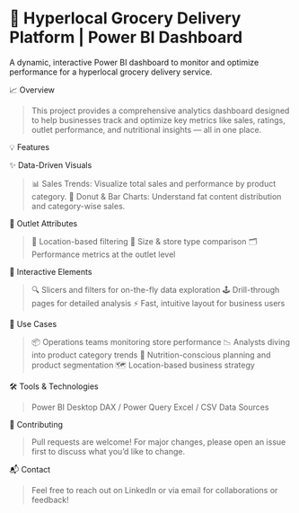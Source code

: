 # 🛒 Hyperlocal Grocery Delivery Platform | Power BI Dashboard


A dynamic, interactive Power BI dashboard to monitor and optimize performance for a hyperlocal grocery delivery service.

📈 Overview
>This project provides a comprehensive analytics dashboard designed to help businesses track and optimize key metrics like sales, ratings, outlet performance, and nutritional insights — all in one place.

💡 Features

✨ Data-Driven Visuals

>📊 Sales Trends: Visualize total sales and performance by product category.
>🍩 Donut & Bar Charts: Understand fat content distribution and category-wise sales.

🏪 Outlet Attributes

>🧭 Location-based filtering
>📐 Size & store type comparison
>🗂️ Performance metrics at the outlet level

🧩 Interactive Elements

>🔍 Slicers and filters for on-the-fly data exploration
>🕹️ Drill-through pages for detailed analysis
>⚡ Fast, intuitive layout for business users

📌 Use Cases
>📦 Operations teams monitoring store performance
>📉 Analysts diving into product category trends
>🍎 Nutrition-conscious planning and product segmentation
>🗺️ Location-based business strategy

🛠️ Tools & Technologies
>Power BI Desktop
>DAX / Power Query
>Excel / CSV Data Sources

🤝 Contributing
>Pull requests are welcome! For major changes, please open an issue first to discuss what you’d like to change.

📬 Contact
>Feel free to reach out on LinkedIn or via email for collaborations or feedback!
